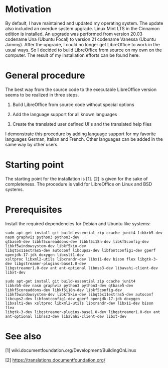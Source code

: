 # Motivation

By default, I have maintained and updated my operating system. The update also included an overdue system upgrade. Linux Mint LTS in the Cinnamon edition is installed. An upgrade was performed from version 20.03 codename Una (Ubuntu Focal) to version 21 codename Vanessa (Ubuntu Jammy). After the upgrade, I could no longer get LibreOffice to work in the usual ways. So I decided to build LibreOffice from source on my own on the computer. The result of my installation efforts can be found here.

# General procedure

The best way from the source code to the executable LibreOffice version seems to be realized in three steps.

1. Build LibreOffice from source code without special options

2. Add the language support for all known languages

3. Create the translated user defined UI's and the translated help files

I demonstrate this procedure by adding language support for my favorite languages German, Italian and French. Other languages can be added in the same way by other users.

# Starting point

The starting point for the installation is [1]. [2] is given for the sake of completeness. The procedure is valid for LibreOffice on Linux and BSD systems.

# Prerequisites

Install the required dependencies for Debian and Ubuntu like systems:

    sudo apt-get install git build-essential zip ccache junit4 libkrb5-dev nasm graphviz python3 python3-dev 
    qtbase5-dev libkf5coreaddons-dev libkf5i18n-dev libkf5config-dev libkf5windowsystem-dev libkf5kio-dev 
    libqt5x11extras5-dev autoconf libcups2-dev libfontconfig1-dev gperf openjdk-17-jdk doxygen libxslt1-dev 
    xsltproc libxml2-utils libxrandr-dev libx11-dev bison flex libgtk-3-dev libgstreamer-plugins-base1.0-dev 
    libgstreamer1.0-dev ant ant-optional libnss3-dev libavahi-client-dev libxt-dev


<code>sudo apt-get install git build-essential zip ccache junit4 libkrb5-dev nasm graphviz python3 python3-dev qtbase5-dev libkf5coreaddons-dev libkf5i18n-dev libkf5config-dev libkf5windowsystem-dev libkf5kio-dev libqt5x11extras5-dev autoconf libcups2-dev libfontconfig1-dev gperf openjdk-17-jdk doxygen libxslt1-dev xsltproc libxml2-utils libxrandr-dev libx11-dev bison flex libgtk-3-dev libgstreamer-plugins-base1.0-dev libgstreamer1.0-dev ant ant-optional libnss3-dev libavahi-client-dev libxt-dev</code>

# See also

[1] wiki.documentfoundation.org/Development/BuildingOnLinux

[2] https://translations.documentfoundation.org/


